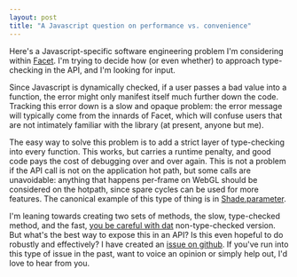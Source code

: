 ```yaml
---
layout: post
title: "A Javascript question on performance vs. convenience"
---
```


Here's a Javascript-specific software engineering problem I'm
considering within [Facet](http://cscheid.github.com/facet). 
I'm trying to decide how (or even whether) to approach type-checking 
in the API, and I'm looking for input.

Since Javascript is dynamically checked, if a user passes a bad value
into a function, the error might only manifest itself much further
down the code. Tracking this error down is a slow and opaque problem: 
the error message will typically come from the innards of Facet, which
will confuse users that are not intimately familiar with the library
(at present, anyone but me).

The easy way to solve this problem is to add a strict layer of
type-checking into every function. This works, but carries a runtime
penalty, and good code pays the cost of debugging over and over
again. This is not a problem if the API call is not on the application
hot path, but some calls are unavoidable: anything that happens
per-frame on WebGL should be considered on the hotpath, since spare
cycles can be used for more features. The canonical example of this
type of thing is in
[Shade.parameter](https://github.com/cscheid/facet/blob/master/src/shade/parameter.js).

I'm leaning towards creating two sets of methods, the
slow, type-checked method, and the fast,
[you be careful with dat](http://www.hulu.com/watch/115713)
non-type-checked version.  But what's the best way to expose this in
an API? 
Is this even hopeful to do robustly and effectively?
I have created an [issue on github](https://github.com/cscheid/facet/issues/1). If you've run into this
type of issue in the past, want to voice an opinion or simply help
out, I'd love to hear from you.
